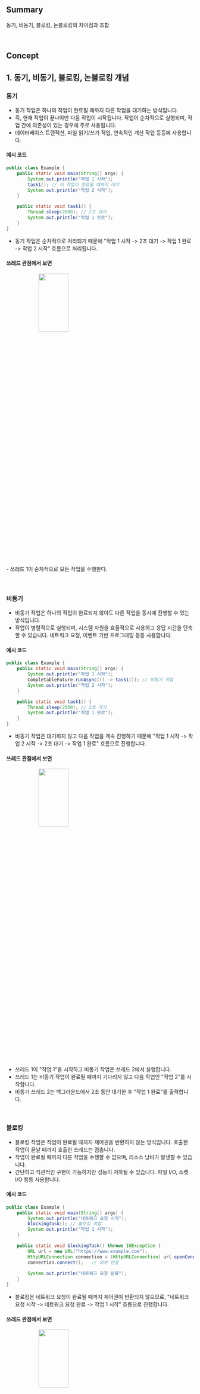 ## Summary
동기, 비동기, 블로킹, 논블로킹의 차이점과 조합

<br>

## Concept
## 1. 동기, 비동기, 블로킹, 논블로킹 개념
### 동기
- 동기 작업은 하나의 작업이 완료될 때까지 다른 작업을 대기하는 방식입니다. 
- 즉, 현재 작업이 끝나야만 다음 작업이 시작됩니다. 작업이 순차적으로 실행되며, 작업 간에 의존성이 있는 경우에 주로 사용됩니다. 
- 데이터베이스 트랜잭션, 파일 읽기/쓰기 작업, 연속적인 계산 작업 등등에 사용합니다.
#### 예시 코드
```java
public class Example {
    public static void main(String[] args) {
        System.out.println("작업 1 시작");
        task1(); // 이 작업이 완료될 때까지 대기
        System.out.println("작업 2 시작");
    }

    public static void task1() {
        Thread.sleep(2000); // 2초 대기
        System.out.println("작업 1 완료");
    }
}
```
- 동기 작업은 순차적으로 처리되기 때문에 "작업 1 시작 -> 2초 대기 -> 작업 1 완료 -> 작업 2 시작" 흐름으로 처리됩니다.

#### 쓰레드 관점에서 보면
<div style="text-align:center;">
  <img src="./images/김진성_1.png" width="40%" height="20%" style="margin-left: -250px;" ></img>
</div>
- 쓰레드 1이 순차적으로 모든 작업을 수행한다.

<br>
<br>
<br>

### 비동기
- 비동기 작업은 하나의 작업이 완료되지 않아도 다른 작업을 동시에 진행할 수 있는 방식입니다. 
- 작업이 병렬적으로 실행되며, 시스템 자원을 효율적으로 사용하고 응답 시간을 단축할 수 있습니다. 네트워크 요청, 이벤트 기반 프로그래밍 등등 사용합니다.
#### 예시 코드
```java
public class Example {
    public static void main(String[] args) {
        System.out.println("작업 1 시작");
        CompletableFuture.runAsync(() -> task1()); // 비동기 작업
        System.out.println("작업 2 시작");
    }

    public static void task1() {
        Thread.sleep(2000); // 2초 대기
        System.out.println("작업 1 완료");
    }
}
```
- 비동기 작업은 대기하지 않고 다음 작업을 계속 진행하기 때문에 "작업 1 시작 -> 작업 2 시작 -> 2초 대기 -> 작업 1 완료" 흐름으로 진행합니다.

#### 쓰레드 관점에서 보면
<div style="text-align:center;">
  <img src="./images/김진성_2.png" width="40%" height="20%" style="margin-left: -250px;" ></img>
</div>

- 쓰레드 1이 "작업 1"을 시작하고 비동기 작업은 쓰레드 2에서 실행합니다.
- 쓰레드 1는 비동기 작업이 완료될 때까지 기다리지 않고 다음 작업인 "작업 2"를 시작합니다.
- 비동기 쓰레드 2는 백그라운드에서 2초 동안 대기한 후 "작업 1 완료"를 출력합니다.

<br>

### 블로킹
- 블로킹 작업은 작업이 완료될 때까지 제어권을 반환하지 않는 방식입니다. 호출한 작업이 끝날 때까지 호출한 쓰레드는 멈춥니다. 
- 작업이 완료될 때까지 다른 작업을 수행할 수 없으며, 리소스 낭비가 발생할 수 있습니다. 
- 간단하고 직관적인 구현이 가능하지만 성능이 저하될 수 있습니다. 파일 I/O, 소켓 I/O 등등 사용합니다.

#### 예시 코드
```java
public class Example {
    public static void main(String[] args) {
        System.out.println("네트워크 요청 시작");
        blockingTask(); // 블로킹 작업
        System.out.println("작업 1 시작");
    }

    public static void blockingTask() throws IOException {
        URL url = new URL("https://www.example.com");
        HttpURLConnection connection = (HttpURLConnection) url.openConnection();
        connection.connect();	// 외부 연결
        
        System.out.println("네트워크 요청 완료");
    }
}
```
- 블로킹은 네트워크 요청이 완료될 때까지 제어권이 반환되지 않으므로, "네트워크 요청 시작 -> 네트워크 요청 완료 -> 작업 1 시작" 흐름으로 진행합니다.


#### 쓰레드 관점에서 보면
<div style="text-align:center;">
  <img src="./images/김진성_3.png" width="40%" height="20%" style="margin-left: -250px;" ></img>
</div>

- 쓰레드 1에서 네트워크 요청을 보냅니다. 해당 작업이 완료가 될 때까지 쓰레드 1은 블로킹 상태에 있습니다.
- 응답을 받으면 작업 1을 시작합니다.


<br>

### 논블로킹
- 논블로킹 작업은 작업이 완료되지 않아도 제어권을 즉시 반환하는 방식입니다. 
- 호출한 작업이 완료되지 않아도 호출한 쓰레드는 멈추지 않고 다른 작업을 계속 진행합니다. 
- 작업을 요청한 후 바로 제어권을 반환하여 다른 작업을 수행할 수 있으며, 작업이 완료되면 별도의 콜백 함수나 이벤트를 통해 결과를 처리합니다. 
- 네트워크 서버, 이벤트 드리븐 시스템, 논블로킹 I/O, 멀티스레드 환경에서의 동시성 제어 등등 사용합니다.

#### 예시 코드
```java
public class Example {
    public static void main(String[] args) {
        System.out.println("네트워크 요청 시작");
        nonBlockingTask(); // 논블로킹 작업
        System.out.println("다른 작업 시작");
    }

    public static void nonBlockingTask() {
        HttpClient client = HttpClient.newHttpClient();
        HttpRequest request = HttpRequest.newBuilder()
                .uri(URI.create("https://www.example.com"))
                .build();

        CompletableFuture<HttpResponse<String>> response = client.sendAsync(request, BodyHandlers.ofString());
        response.thenAccept(res -> {
            System.out.println(res.body());
            System.out.println("네트워크 요청 완료");
        });
    }
}
```
- 네트워크 요청이 비동기로 실행되므로, 메인 스레드는 대기하지 않고 다음 작업을 계속 진행합니다. 
- 네트워크 요청이 완료되면 콜백 메서드가 실행됩니다. 실행 흐름은 "네트워크 요청 시작 -> 작업 1 시작 -> 네트워크 요청 완료" 실행합니다.


#### 쓰레드 관점에서 보면
<div style="text-align:center;">
  <img src="./images/김진성_4.png" width="50%" height="20%" style="margin-left: -250px;" ></img>
</div>

- 쓰레드 1에서 "네트워크 요청 시작" 출력합니다.
- nonBlockingTask 메서드를 호출하여 비동기로 쓰레드 2에서 네트워크 요청을 보냅니다.
- 쓰레드 1은 네트워크 요청이 완료될 때까지 기다리지 않고 즉시 다음 명령으로 이동하여 "작업 1 시작"을 출력합니다.
- 비동기 쓰레드 2는 백그라운드에서 네트워크 요청을 처리하고, 요청이 완료되면 콜백 메서드(thenAccept)를 실행하여 응답을 출력합니다.

<br >
<br >

## 2. 동기, 비동기, 블로킹, 논블로킹 차이점
### [ 동기  vs 비동기 ]
- 동기: 작업이 순차적으로 실행되며, 하나의 작업이 완료될 때까지 다음 작업을 대기
- 비동기: 작업이 병렬적으로 실행되며, 작업이 완료되지 않아도 다른 작업을 동시에 진행


### [ 동기  vs 블로킹 ]
- 동기 호출은 반드시 블로킹이 아닌 반면에 블로킹 호출은 모두 동기 호출입니다.
- 동기: 어떤 함수를 동기 호출했다고 해서 블로킹되거나 스레드가 일시 중지되지 않는다.
- 블로킹, 동기: 어떤 함수를 동기 호출했다고 해서 블로킹되거나 스레드가 일시 중지된다.


### [ 동기  vs 논블로킹 ]
- 동기적 요청 중 논블로킹 방식으로 데이터를 조회하거나 처리할 때 사용

### [ 비동기  vs 블로킹 ]
- 이 조합은 일반적으로 사용되지 않으며, 비동기 작업의 본질과 맞지 않음


### [ 비동기  vs 논블로킹 ]
- 비동기, 논블로킹: 네트워크 요청을 보내고 다른 작업하기
- 비동기, 논블로킹: 네트워크 요청을 보내고 특정 주기(10초, 1분, 5분) 확인하면서 다른 작업하기
- 논블로킹: 네트워크 요청을 보내고 다른 작업을 할 수 있는데 하지 않고 네트워크 응답이 왔는지만 확인하기


### [ 블로킹 vs 논블로킹 ]
- 블로킹: 작업이 완료될 때까지 제어권을 반환하지 않으며, 호출한 쓰레드는 멈춤
- 논블로킹: 작업이 완료되지 않아도 제어권을 즉시 반환하며, 호출한 쓰레드는 멈추지 않음

<br>
<br>

## 3. 동기, 비동기, 블로킹, 논블로킹 조합
<div style="text-align:center;">
  <img src="./images/김진성_5.png" width="60%" height="50%" style="margin-left: -250px;" ></img>
</div>


### [ 동기 + 블로킹 ]
- 동기 + 블로킹 조합은 다른 작업이 진행되는 동안 자신의 작업을 처리하지 않고 (Blocking), 다른 작업의 완료 여부를 바로 받아 순차적으로 처리하는 (Sync) 방식이다. 
- 다른 작업의 결과가 자신의 작업에 영향을 주는 경우에 활용할 수 있다. 
- 예를 들어 파일을 읽는 함수가 호출되면, 파일을 모두 읽을 때까지 호출한 프로그램은 아무 작업도 하지 않고 기다립니다.
- 하지만 작업이 완료될 때까지 다른 작업을 할 수 없어 비효율적일 수 있습니다.



### [ 동기 + 논블로킹 ]
- 동기 + 논블로킹 조합은 다른 작업이 진행되는 동안에도 자신의 작업을 처리하고 (Non Blocking), 다른 작업의 결과를 바로 처리하지 않아 작업 순서가 지켜지지 않는 (Async) 방식이다. 
- 다른 작업의 결과가 자신의 작업에 영향을 주지 않은 경우에 활용할 수 있다. 
- 예를 들어 파일을 읽는 함수가 호출되면, 파일을 바로 읽기 시작하지만 호출자는 주기적으로 파일 읽기가 완료되었는지 확인해야 합니다. 
- 하지만 주기적으로 상태를 확인해야 하므로 여전히 비효율적일 수 있습니다.



### [ 비동기 + 블로킹 ]
- 비동기 + 블로킹 조합은 다른 작업이 진행되는 동안 자신의 작업을 멈추고 기다리는 (Blocking), 다른 작업의 결과를 바로 처리하지 않아 순서대로 작업을 수행하지 않는 (Async) 방식이다. 
- Async-blocking의 경우는 실무에서 잘 마주하기 쉽지 않아 다룰일이 거의 없다.



### [ 비동기 + 논블로킹 ]
- 비동기 + 논블로킹 조합은 다른 작업이 진행되는 동안에도 자신의 작업을 처리하고 (Non Blocking), 다른 작업의 결과를 바로 처리하지 않아 작업 순서가 지켜지지 않는 (Async) 방식이다. 
- 다른 작업의 결과가 자신의 작업에 영향을 주지 않은 경우에 활용할 수 있다. 
